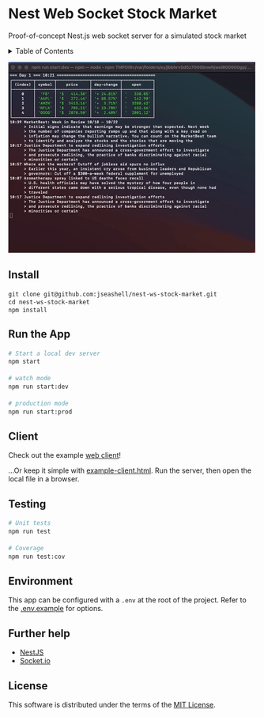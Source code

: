 # Nest Web Socket Stock Market

Proof-of-concept Nest.js web socket server for a simulated stock market

<details>
<summary>Table of Contents</summary>

- [Install](#install)
- [Build](#build)
- [Run the App](#run-the-app)
- [Client](#client)
- [Testing](#testing)
- [Environment](#environment)
- [Further Help](#further-help)
- [License](#license)

</details>

![demo](https://github.com/jseashell/nest-ws-stock-market/blob/main/demo.gif)

## Install

```
git clone git@github.com:jseashell/nest-ws-stock-market.git
cd nest-ws-stock-market
npm install
```

## Run the App

```sh
# Start a local dev server
npm start

# watch mode
npm run start:dev

# production mode
npm run start:prod
```

## Client

Check out the example [web client](https://www.github.com/jseashell/ng-ws-stock-market)!

...Or keep it simple with [example-client.html](./example-client.html). Run the server, then open the local file in a browser.

## Testing

```sh
# Unit tests
npm run test

# Coverage
npm run test:cov
```

## Environment

This app can be configured with a `.env` at the root of the project. Refer to the [.env.example](/.env.example) for options.

## Further help

- [NestJS](https://docs.nestjs.com/)
- [Socket.io](https://socket.io/)

## License

This software is distributed under the terms of the [MIT License](/LICENSE).
